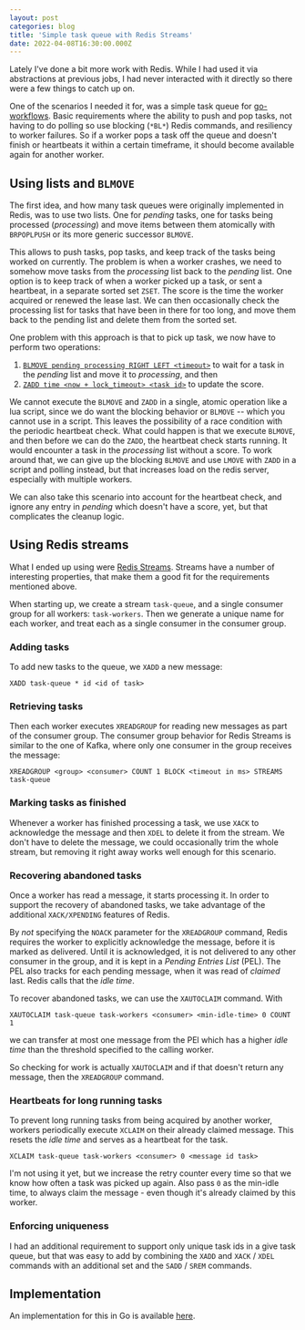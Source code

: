 ```yaml
---
layout: post
categories: blog
title: 'Simple task queue with Redis Streams'
date: 2022-04-08T16:30:00.000Z
---
```


Lately I've done a bit more work with Redis. While I had used it via abstractions at previous jobs, I had never interacted with it directly so there were a few things to catch up on.

One of the scenarios I needed it for, was a simple task queue for [go-workflows](https://github.com/cschleiden/go-workflows). Basic requirements where the ability to push and pop tasks, not having to do polling so use blocking (`*BL*`) Redis commands, and resiliency to worker failures. So if a worker pops a task off the queue and doesn't finish or heartbeats it within a certain timeframe, it should become available again for another worker.

## Using lists and `BLMOVE`

The first idea, and how many task queues were originally implemented in Redis, was to use two lists. One for _pending_ tasks, one for tasks being processed (_processing_) and move items between them atomically with `BRPOPLPUSH` or its more generic successor `BLMOVE`.

This allows to push tasks, pop tasks, and keep track of the tasks being worked on currently. The problem is when a worker crashes, we need to somehow move tasks from the _processing_ list back to the _pending_ list. One option is to keep track of when a worker picked up a task, or sent a heartbeat, in a separate sorted set `ZSET`. The score is the time the worker acquired or renewed the lease last. We can then occasionally check the processing list for tasks that have been in there for too long, and move them back to the pending list and delete them from the sorted set.

One problem with this approach is that to pick up task, we now have to perform two operations:

1. [`BLMOVE pending processing RIGHT LEFT <timeout>`](https://redis.io/commands/blmove/) to wait for a task in the _pending_ list and move it to _processing_, and then
2. [`ZADD time <now + lock_timeout> <task id>`](https://redis.io/commands/zadd/) to update the score.

We cannot execute the `BLMOVE` and `ZADD` in a single, atomic operation like a lua script, since we do want the blocking behavior or `BLMOVE` -- which you cannot use in a script. This leaves the possibility of a race condition with the periodic heartbeat check. What could happen is that we execute `BLMOVE`, and then before we can do the `ZADD`, the heartbeat check starts running. It would encounter a task in the _processing_ list without a score. To work around that, we can give up the blocking `BLMOVE` and use `LMOVE` with `ZADD` in a script and polling instead, but that increases load on the redis server, especially with multiple workers.

We can also take this scenario into account for the heartbeat check, and ignore any entry in _pending_ which doesn't have a score, yet, but that complicates the cleanup logic.

## Using Redis streams

What I ended up using were [Redis Streams](https://redis.io/docs/manual/data-types/streams/). Streams have a number of interesting properties, that make them a good fit for the requirements mentioned above.

When starting up, we create a stream `task-queue`, and a single consumer group for all workers: `task-workers`. Then we generate a unique name for each worker, and treat each as a single consumer in the consumer group.

### Adding tasks

To add new tasks to the queue, we `XADD` a new message:

```redis
XADD task-queue * id <id of task>
```

### Retrieving tasks

Then each worker executes `XREADGROUP` for reading new messages as part of the consumer group. The consumer group behavior for Redis Streams is similar to the one of Kafka, where only one consumer in the group receives the message:

```redis
XREADGROUP <group> <consumer> COUNT 1 BLOCK <timeout in ms> STREAMS task-queue
```

### Marking tasks as finished

Whenever a worker has finished processing a task, we use `XACK` to acknowledge the message and then `XDEL` to delete it from the stream. We don't have to delete the message, we could occasionally trim the whole stream, but removing it right away works well enough for this scenario.

### Recovering abandoned tasks

Once a worker has read a message, it starts processing it. In order to support the recovery of abandoned tasks, we take advantage of the additional `XACK/XPENDING` features of Redis.

By _not_ specifying the `NOACK` parameter for the `XREADGROUP` command, Redis requires the worker to explicitly acknowledge the message, before it is marked as delivered. Until it is acknowledged, it is not delivered to any other consumer in the group, and it is kept in a _Pending Entries List_ (PEL). The PEL also tracks for each pending message, when it was read of _claimed_ last. Redis calls that the _idle time_.


 To recover abandoned tasks, we can use the `XAUTOCLAIM` command. With

 ```redis
 XAUTOCLAIM task-queue task-workers <consumer> <min-idle-time> 0 COUNT 1
 ```

 we can transfer at most one message from the PEl which has a higher _idle time_ than the threshold specified to the calling worker.

 So checking for work is actually `XAUTOCLAIM` and if that doesn't return any message, then the `XREADGROUP` command.

### Heartbeats for long running tasks

 To prevent long running tasks from being acquired by another worker, workers periodically execute `XCLAIM` on their already claimed message. This resets the _idle time_ and serves as a heartbeat for the task.

 ```redis
 XCLAIM task-queue task-workers <consumer> 0 <message id task>
 ```

 I'm not using it yet, but we increase the retry counter every time so that we know how often a task was picked up again. Also pass `0` as the min-idle time, to always claim the message - even though it's already claimed by this worker.

### Enforcing uniqueness

I had an additional requirement to support only unique task ids in a give task queue, but that was easy to add by combining the `XADD` and `XACK` / `XDEL` commands with an additional set and the `SADD` / `SREM` commands.

## Implementation

An implementation for this in Go is available [here](https://github.com/cschleiden/go-workflows/blob/42bedfe1139df5e892ecddf7290712ebc4ed6ab1/backend/redis/taskqueue/queue.go).

<script src="https://emgithub.com/embed.js?target=https%3A%2F%2Fgithub.com%2Fcschleiden%2Fgo-workflows%2Fblob%2F42bedfe1139df5e892ecddf7290712ebc4ed6ab1%2Fbackend%2Fredis%2Ftaskqueue%2Fqueue.go&style=github&showBorder=on&showLineNumbers=on&showFileMeta=on&showCopy=on"></script>